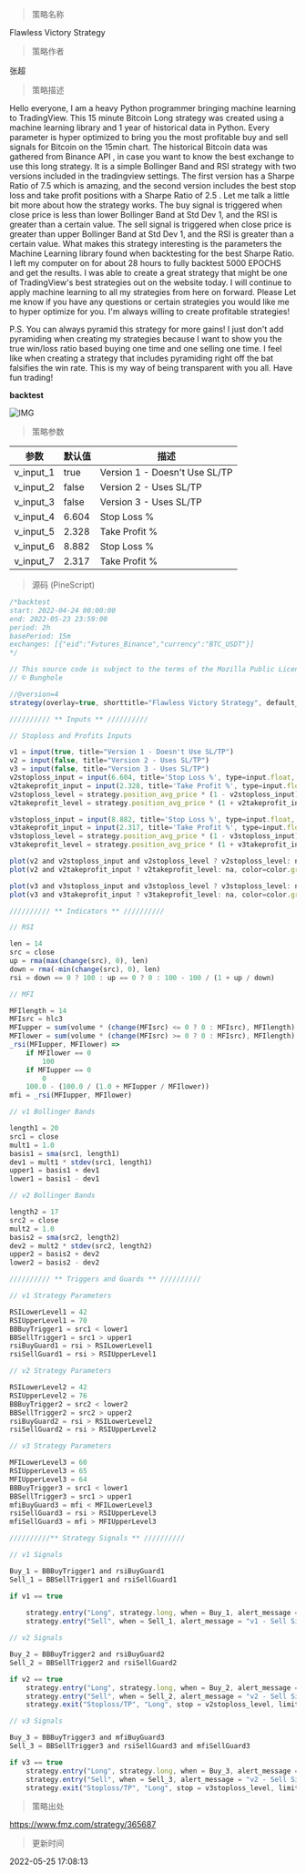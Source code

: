 
> 策略名称

Flawless Victory Strategy

> 策略作者

张超

> 策略描述

Hello everyone, I am a heavy Python programmer bringing machine learning to TradingView. This 15 minute Bitcoin Long strategy was created using a machine learning library and 1 year of historical data in Python. Every parameter is hyper optimized to bring you the most profitable buy and sell signals for Bitcoin on the 15min chart. The historical Bitcoin data was gathered from Binance API , in case you want to know the best exchange to use this long strategy. It is a simple Bollinger Band and RSI strategy with two versions included in the tradingview settings. The first version has a Sharpe Ratio of 7.5 which is amazing, and the second version includes the best stop loss and take profit positions with a Sharpe Ratio of 2.5 . Let me talk a little bit more about how the strategy works. The buy signal is triggered when close price is less than lower Bollinger Band at Std Dev 1, and the RSI is greater than a certain value. The sell signal is triggered when close price is greater than upper Bollinger Band at Std Dev 1, and the RSI is greater than a certain value. What makes this strategy interesting is the parameters the Machine Learning library found when backtesting for the best Sharpe Ratio. I left my computer on for about 28 hours to fully backtest 5000 EPOCHS and get the results. I was able to create a great strategy that might be one of TradingView's best strategies out on the website today. I will continue to apply machine learning to all my strategies from here on forward. Please Let me know if you have any questions or certain strategies you would like me to hyper optimize for you. I'm always willing to create profitable strategies!

P.S. You can always pyramid this strategy for more gains! I just don't add pyramiding when creating my strategies because I want to show you the true win/loss ratio based buying one time and one selling one time. I feel like when creating a strategy that includes pyramiding right off the bat falsifies the win rate. This is my way of being transparent with you all. Have fun trading!


**backtest**

 ![IMG](https://www.fmz.com/upload/asset/196cd937cba374aaca1.png) 

> 策略参数



|参数|默认值|描述|
|----|----|----|
|v_input_1|true|Version 1 - Doesn't Use SL/TP|
|v_input_2|false|Version 2 - Uses SL/TP|
|v_input_3|false|Version 3 - Uses SL/TP|
|v_input_4|6.604|Stop Loss %|
|v_input_5|2.328|Take Profit %|
|v_input_6|8.882|Stop Loss %|
|v_input_7|2.317|Take Profit %|


> 源码 (PineScript)

``` javascript
/*backtest
start: 2022-04-24 00:00:00
end: 2022-05-23 23:59:00
period: 2h
basePeriod: 15m
exchanges: [{"eid":"Futures_Binance","currency":"BTC_USDT"}]
*/

// This source code is subject to the terms of the Mozilla Public License 2.0 at https://mozilla.org/MPL/2.0/
// © Bunghole

//@version=4
strategy(overlay=true, shorttitle="Flawless Victory Strategy", default_qty_type = strategy.percent_of_equity, initial_capital = 100000, default_qty_value = 100, pyramiding = 0, title="Flawless Victory Strategy", currency = 'USD')

////////// ** Inputs ** //////////

// Stoploss and Profits Inputs

v1 = input(true, title="Version 1 - Doesn't Use SL/TP")
v2 = input(false, title="Version 2 - Uses SL/TP")
v3 = input(false, title="Version 3 - Uses SL/TP")
v2stoploss_input = input(6.604, title='Stop Loss %', type=input.float, minval=0.01)/100
v2takeprofit_input = input(2.328, title='Take Profit %', type=input.float, minval=0.01)/100
v2stoploss_level = strategy.position_avg_price * (1 - v2stoploss_input)
v2takeprofit_level = strategy.position_avg_price * (1 + v2takeprofit_input)

v3stoploss_input = input(8.882, title='Stop Loss %', type=input.float, minval=0.01)/100
v3takeprofit_input = input(2.317, title='Take Profit %', type=input.float, minval=0.01)/100
v3stoploss_level = strategy.position_avg_price * (1 - v3stoploss_input)
v3takeprofit_level = strategy.position_avg_price * (1 + v3takeprofit_input)

plot(v2 and v2stoploss_input and v2stoploss_level ? v2stoploss_level: na, color=color.red, style=plot.style_linebr, linewidth=2, title="v2 Stoploss")
plot(v2 and v2takeprofit_input ? v2takeprofit_level: na, color=color.green, style=plot.style_linebr, linewidth=2, title="v2 Profit")

plot(v3 and v3stoploss_input and v3stoploss_level ? v3stoploss_level: na, color=color.red, style=plot.style_linebr, linewidth=2, title="v3 Stoploss")
plot(v3 and v3takeprofit_input ? v3takeprofit_level: na, color=color.green, style=plot.style_linebr, linewidth=2, title="v3 Profit")

////////// ** Indicators ** //////////

// RSI

len = 14
src = close
up = rma(max(change(src), 0), len)
down = rma(-min(change(src), 0), len)
rsi = down == 0 ? 100 : up == 0 ? 0 : 100 - 100 / (1 + up / down)

// MFI

MFIlength = 14
MFIsrc = hlc3
MFIupper = sum(volume * (change(MFIsrc) <= 0 ? 0 : MFIsrc), MFIlength)
MFIlower = sum(volume * (change(MFIsrc) >= 0 ? 0 : MFIsrc), MFIlength)
_rsi(MFIupper, MFIlower) =>
    if MFIlower == 0
        100
    if MFIupper == 0
        0
	100.0 - (100.0 / (1.0 + MFIupper / MFIlower))
mfi = _rsi(MFIupper, MFIlower)

// v1 Bollinger Bands

length1 = 20
src1 = close
mult1 = 1.0
basis1 = sma(src1, length1)
dev1 = mult1 * stdev(src1, length1)
upper1 = basis1 + dev1
lower1 = basis1 - dev1

// v2 Bollinger Bands

length2 = 17
src2 = close
mult2 = 1.0
basis2 = sma(src2, length2)
dev2 = mult2 * stdev(src2, length2)
upper2 = basis2 + dev2
lower2 = basis2 - dev2

////////// ** Triggers and Guards ** //////////

// v1 Strategy Parameters

RSILowerLevel1 = 42
RSIUpperLevel1 = 70
BBBuyTrigger1 = src1 < lower1
BBSellTrigger1 = src1 > upper1
rsiBuyGuard1 = rsi > RSILowerLevel1
rsiSellGuard1 = rsi > RSIUpperLevel1

// v2 Strategy Parameters

RSILowerLevel2 = 42
RSIUpperLevel2 = 76
BBBuyTrigger2 = src2 < lower2
BBSellTrigger2 = src2 > upper2
rsiBuyGuard2 = rsi > RSILowerLevel2
rsiSellGuard2 = rsi > RSIUpperLevel2

// v3 Strategy Parameters

MFILowerLevel3 = 60
RSIUpperLevel3 = 65
MFIUpperLevel3 = 64
BBBuyTrigger3 = src1 < lower1
BBSellTrigger3 = src1 > upper1
mfiBuyGuard3 = mfi < MFILowerLevel3
rsiSellGuard3 = rsi > RSIUpperLevel3
mfiSellGuard3 = mfi > MFIUpperLevel3 

//////////** Strategy Signals ** //////////

// v1 Signals

Buy_1 = BBBuyTrigger1 and rsiBuyGuard1
Sell_1 = BBSellTrigger1 and rsiSellGuard1

if v1 == true
    
    strategy.entry("Long", strategy.long, when = Buy_1, alert_message = "v1 - Buy Signal!")
    strategy.entry("Sell", when = Sell_1, alert_message = "v1 - Sell Signal!")

// v2 Signals

Buy_2 = BBBuyTrigger2 and rsiBuyGuard2
Sell_2 = BBSellTrigger2 and rsiSellGuard2

if v2 == true
    strategy.entry("Long", strategy.long, when = Buy_2, alert_message = "v2 - Buy Signal!")
    strategy.entry("Sell", when = Sell_2, alert_message = "v2 - Sell Signal!")
    strategy.exit("Stoploss/TP", "Long", stop = v2stoploss_level, limit = v2takeprofit_level)

// v3 Signals

Buy_3 = BBBuyTrigger3 and mfiBuyGuard3
Sell_3 = BBSellTrigger3 and rsiSellGuard3 and mfiSellGuard3

if v3 == true
    strategy.entry("Long", strategy.long, when = Buy_3, alert_message = "v2 - Buy Signal!")
    strategy.entry("Sell", when = Sell_3, alert_message = "v2 - Sell Signal!")
    strategy.exit("Stoploss/TP", "Long", stop = v3stoploss_level, limit = v3takeprofit_level)


```

> 策略出处

https://www.fmz.com/strategy/365687

> 更新时间

2022-05-25 17:08:13
